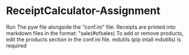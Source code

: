 # ReceiptCalculator-Assignment

Run The pyw file alongside the "conf.ini" file.
Receipts are printed into markdown files in the format: "sale(#ofsales)
To add or remove products, edit the products section in the conf.ini file.
mdutils (pip intall mdutills) is required